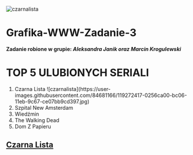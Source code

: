 ![czarnalista](https://user-images.githubusercontent.com/84681166/119272417-0256ca00-bc06-11eb-9c67-ce07bb9cd397.jpg)
# Grafika-WWW-Zadanie-3
<b> Zadanie robione w grupie: <i>Aleksandra Janik oraz Marcin Krogulewski</i></b>

<h1> TOP 5 ULUBIONYCH SERIALI </h1>
<ol>
  <li> Czarna Lista ![czarnalista](https://user-images.githubusercontent.com/84681166/119272417-0256ca00-bc06-11eb-9c67-ce07bb9cd397.jpg)</li>
  <li> Szpital New Amsterdam </li>
  <li> Wiedźmin </li>
  <li> The Walking Dead </li>
  <li> Dom Z Papieru </li>
</ol>


<h2><a href="https://www.filmweb.pl/serial/Czarna+lista-2013-683563/descs">Czarna Lista</a></h2>
<p>
  
